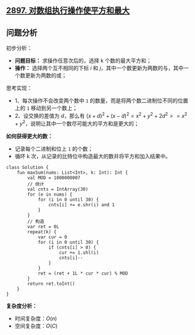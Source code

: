 ## [2897. 对数组执行操作使平方和最大](https://leetcode.cn/problems/apply-operations-on-array-to-maximize-sum-of-squares/description/)

## 问题分析

初步分析：

- **问题目标：** 求操作任意次后的，选择 k 个数的最大平方和；
- **操作：** 选择两个互不相同的下标 $i$ 和 $j$，其中一个数更新为两数的与，其中一个数更新为两数的或；

思考实现：

- 1、每次操作不会改变两个数中 `1` 的数量，而是将两个数二进制位不同的位置上的 `1` 移动到另一个数上；
- 2、设交换的差值为 $d$，那么有 $(x + d)^2 + (x - d)^2 = x^2 + y^2 + 2d^2 >= x^2 + y^2$，说明让其中一个数尽可能大的平方和是更大的；

**如何获得更大的数：**

- 记录每个二进制和位上 `1` 的个数；
- 循环 k 次，从记录的比特位中构造最大的数并将平方和加入结果中。

```
class Solution {
    fun maxSum(nums: List<Int>, k: Int): Int {
        val MOD = 1000000007
        // 统计
        val cnts = IntArray(30)
        for (e in nums) {
            for (i in 0 until 30) {
                cnts[i] += e.shr(i) and 1
            }
        }
        // 构造
        var ret = 0L
        repeat(k) {
            var cur = 0
            for (i in 0 until 30) {
                if (cnts[i] > 0) {
                    cur += 1.shl(i)
                    cnts[i]--
                }
            }
            ret = (ret + 1L * cur * cur) % MOD
        }
        return ret.toInt()
    }
}
```

**复杂度分析：**

- 时间复杂度：$O(n)$
- 空间复杂度：$O(C)$
